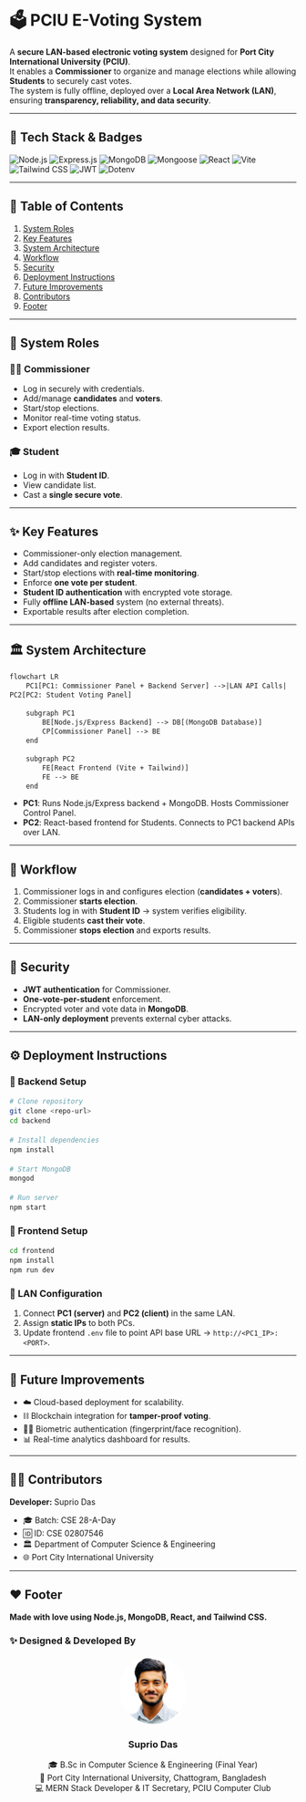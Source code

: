 # 🗳️ PCIU E-Voting System

A **secure LAN-based electronic voting system** designed for **Port City International University (PCIU)**.  
It enables a **Commissioner** to organize and manage elections while allowing **Students** to securely cast votes.  
The system is fully offline, deployed over a **Local Area Network (LAN)**, ensuring **transparency, reliability, and data security**.

---

## 🚀 Tech Stack & Badges

![Node.js](https://img.shields.io/badge/Node.js-339933?style=for-the-badge&logo=node.js&logoColor=white)
![Express.js](https://img.shields.io/badge/Express.js-000000?style=for-the-badge&logo=express&logoColor=white)
![MongoDB](https://img.shields.io/badge/MongoDB-4EA94B?style=for-the-badge&logo=mongodb&logoColor=white)
![Mongoose](https://img.shields.io/badge/Mongoose-880000?style=for-the-badge&logo=mongoose&logoColor=white)
![React](https://img.shields.io/badge/React-20232A?style=for-the-badge&logo=react&logoColor=61DAFB)
![Vite](https://img.shields.io/badge/Vite-646CFF?style=for-the-badge&logo=vite&logoColor=white)
![Tailwind CSS](https://img.shields.io/badge/Tailwind_CSS-38B2AC?style=for-the-badge&logo=tailwind-css&logoColor=white)
![JWT](https://img.shields.io/badge/JWT-black?style=for-the-badge&logo=json-web-tokens&logoColor=white)
![Dotenv](https://img.shields.io/badge/Dotenv-ECD53F?style=for-the-badge&logo=dotenv&logoColor=black)

---

## 📑 Table of Contents

1. [System Roles](#-system-roles)  
2. [Key Features](#-key-features)  
3. [System Architecture](#-system-architecture)  
4. [Workflow](#-workflow)  
5. [Security](#-security)  
6. [Deployment Instructions](#-deployment-instructions)  
7. [Future Improvements](#-future-improvements)  
8. [Contributors](#-contributors)  
9. [Footer](#-footer)  

---

## 👥 System Roles

### 🧑‍⚖️ Commissioner
- Log in securely with credentials.  
- Add/manage **candidates** and **voters**.  
- Start/stop elections.  
- Monitor real-time voting status.  
- Export election results.  

### 🎓 Student
- Log in with **Student ID**.  
- View candidate list.  
- Cast a **single secure vote**.  

---

## ✨ Key Features
- Commissioner-only election management.  
- Add candidates and register voters.  
- Start/stop elections with **real-time monitoring**.  
- Enforce **one vote per student**.  
- **Student ID authentication** with encrypted vote storage.  
- Fully **offline LAN-based** system (no external threats).  
- Exportable results after election completion.  

---

## 🏛 System Architecture

```mermaid
flowchart LR
    PC1[PC1: Commissioner Panel + Backend Server] -->|LAN API Calls| PC2[PC2: Student Voting Panel]

    subgraph PC1
        BE[Node.js/Express Backend] --> DB[(MongoDB Database)]
        CP[Commissioner Panel] --> BE
    end

    subgraph PC2
        FE[React Frontend (Vite + Tailwind)]
        FE --> BE
    end
```

- **PC1**: Runs Node.js/Express backend + MongoDB. Hosts Commissioner Control Panel.  
- **PC2**: React-based frontend for Students. Connects to PC1 backend APIs over LAN.  

---

## 🔄 Workflow

1. Commissioner logs in and configures election (**candidates + voters**).  
2. Commissioner **starts election**.  
3. Students log in with **Student ID** → system verifies eligibility.  
4. Eligible students **cast their vote**.  
5. Commissioner **stops election** and exports results.  

---

## 🔐 Security
- **JWT authentication** for Commissioner.  
- **One-vote-per-student** enforcement.  
- Encrypted voter and vote data in **MongoDB**.  
- **LAN-only deployment** prevents external cyber attacks.  

---

## ⚙️ Deployment Instructions

### 🔹 Backend Setup
```bash
# Clone repository
git clone <repo-url>
cd backend

# Install dependencies
npm install

# Start MongoDB
mongod

# Run server
npm start
```

### 🔹 Frontend Setup
```bash
cd frontend
npm install
npm run dev
```

### 🔹 LAN Configuration
1. Connect **PC1 (server)** and **PC2 (client)** in the same LAN.  
2. Assign **static IPs** to both PCs.  
3. Update frontend `.env` file to point API base URL → `http://<PC1_IP>:<PORT>`.  

---

## 🔮 Future Improvements
- ☁️ Cloud-based deployment for scalability.  
- ⛓ Blockchain integration for **tamper-proof voting**.  
- 🧑‍💻 Biometric authentication (fingerprint/face recognition).  
- 📊 Real-time analytics dashboard for results.  

---

## 👨‍💻 Contributors

**Developer:** Suprio Das  
- 🎓 Batch: CSE 28-A-Day  
- 🆔 ID: CSE 02807546  
- 🏛 Department of Computer Science & Engineering  
- 🌐 Port City International University  

---

## ❤️ Footer

**Made with love using Node.js, MongoDB, React, and Tailwind CSS.**

### ✨ Designed & Developed By  

<p align="center">
  <img src="My-Professional-Image.png" alt="Suprio Das" width="120" height="120" style="border-radius:50%" />
</p>

<h3 align="center">Suprio Das</h3>

<p align="center">
  🎓 B.Sc in Computer Science & Engineering (Final Year) <br/>
  🏫 Port City International University, Chattogram, Bangladesh <br/>
  💻 MERN Stack Developer & IT Secretary, PCIU Computer Club
</p>

